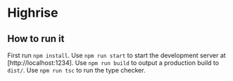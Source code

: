 # Highrise

## How to run it

First run `npm install`.
Use `npm run start` to start the development server at [http://localhost:1234].
Use `npm run build` to output a production build to `dist/`.
Use `npm run tsc` to run the type checker.
